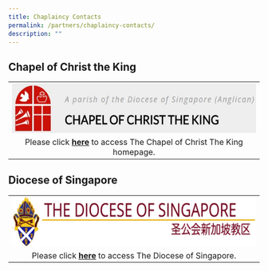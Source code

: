 ```yaml
---
title: Chaplaincy Contacts
permalink: /partners/chaplaincy-contacts/
description: ""
---
```

## Chapel of Christ the King


<table>
	<tbody><tr>
		<td><center><img alt="cck logo" src="/images/Partners%20Anglican%20Schools/christ%20the%20king.jpg" style="width:500px;height:100px;"> </center></td>
		</tr>
		<tr><td><font size="3"><center>Please click <b><a target="_blank" href="https://cck.org.sg/">here</a></b> to access The Chapel of Christ The King homepage.
	</center></font></td></tr>
</tbody></table>

	
	
## Diocese of Singapore

<table>
	<tbody><tr>
		<td><center><img alt="diocese logo" src="/images/Partners%20Anglican%20Schools/diocese.png" style="width:500px;height:100px;"> </center></td>
		</tr>
		<tr><td><font size="3"><center>Please click <b><a target="_blank" href="https://anglican.org.sg/">here</a></b> to access The Diocese of Singapore.
	</center></font></td></tr>
</tbody></table>